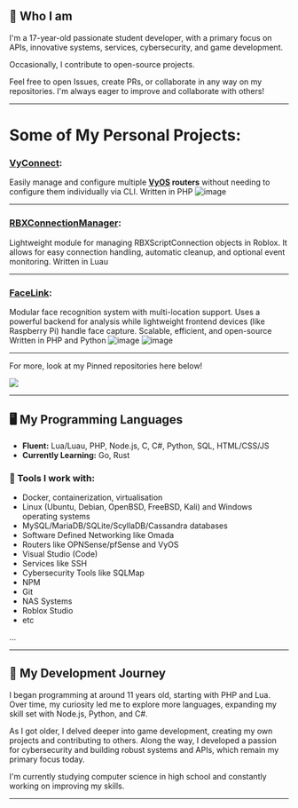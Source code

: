 ## 👋  Who I am 

I'm a 17-year-old passionate student developer, with a primary focus on APIs, innovative systems, services, cybersecurity, and game development.

Occasionally, I contribute to open-source projects.

Feel free to open Issues, create PRs, or collaborate in any way on my repositories. I'm always eager to improve and collaborate with others!

---

# Some of My Personal Projects:

### [VyConnect](https://github.com/Jarnster/VyConnect):
Easily manage and configure multiple **[VyOS](https://vyos.io/) routers** without needing to configure them individually via CLI.
Written in PHP
![image](https://github.com/user-attachments/assets/942ef6da-43bb-4659-946f-0d6a5a020666)

---

### [RBXConnectionManager](https://github.com/Ultray-Studios/RBXConnectionManager):
Lightweight module for managing RBXScriptConnection objects in Roblox. It allows for easy connection handling, automatic cleanup, and optional event monitoring.
Written in Luau

---

### [FaceLink](https://github.com/Jarnster/FaceLink):
Modular face recognition system with multi-location support. Uses a powerful backend for analysis while lightweight frontend devices (like Raspberry Pi) handle face capture. Scalable, efficient, and open-source
Written in PHP and Python
![image](https://github.com/user-attachments/assets/ec6f388f-46f1-4528-8863-bf2a5abc5d88)
![image](https://github.com/user-attachments/assets/07ecf1b5-a3df-4062-8f2b-080e9241a342)

---

For more, look at my Pinned repositories here below!

![](https://github-readme-stats.vercel.app/api?username=jarnster&count_private=true&show_icons=true&theme=nord&hide_border=true)

---

## 🖥️ My Programming Languages  
- **Fluent:** Lua/Luau, PHP, Node.js, C, C#, Python, SQL, HTML/CSS/JS  
- **Currently Learning:** Go, Rust

### 🔧 Tools I work with:
- Docker, containerization, virtualisation
- Linux (Ubuntu, Debian, OpenBSD, FreeBSD, Kali) and Windows operating systems
- MySQL/MariaDB/SQLite/ScyllaDB/Cassandra databases
- Software Defined Networking like Omada
- Routers like OPNSense/pfSense and VyOS
- Visual Studio (Code)
- Services like SSH
- Cybersecurity Tools like SQLMap
- NPM
- Git
- NAS Systems
- Roblox Studio
- etc

...

---

## 📜 My Development Journey  
I began programming at around 11 years old, starting with PHP and Lua. Over time, my curiosity led me to explore more languages, expanding my skill set with Node.js, Python, and C#.

As I got older, I delved deeper into game development, creating my own projects and contributing to others. Along the way, I developed a passion for cybersecurity and building robust systems and APIs, which remain my primary focus today.

I'm currently studying computer science in high school and constantly working on improving my skills.

---

<!--
**Jarnster/Jarnster** is a ✨ _special_ ✨ repository because its `README.md` (this file) appears on your GitHub profile.

Here are some ideas to get you started:

- 🔭 I’m currently working on ...
- 🌱 I’m currently learning ...
- 👯 I’m looking to collaborate on ...
- 🤔 I’m looking for help with ...
- 💬 Ask me about ...
- 📫 How to reach me: ...
- 😄 Pronouns: ...
- ⚡ Fun fact: ...
-->
